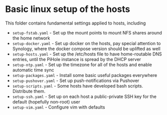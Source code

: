 # Basic linux setup of the hosts

This folder contains fundamental settings applied to hosts, including

- `setup-fstab.yaml` - Set up the mount points to mount NFS shares around the home network
- `setup-docker.yaml` - Set up docker on the hosts, pay special attention to Synology, where the docker compose version should be uplifted as well
- `setup-hosts.yaml` - Set up the /etc/hosts file to have home-routable DNS entries, until the PiHole instance is spread by the DHCP server
- `setup-ntp.yaml` - Set up the timezone for all of the hosts and enable automatic time sync
- `setup-packages.yaml` - Install some basic useful packages everywhere
- `setup-pushover.yaml` - Set up push-notifications via Pushover
- `setup-scripts.yaml` - Some hosts have developed bash scripts. Distribute them.
- `setup-ssh.yaml` - Set up on each host a public-private SSH key for the default (hopefully non-root) user
- `setup-vim.yaml` - Configure vim with defaults
